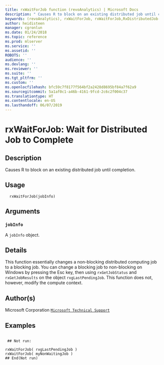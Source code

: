```yaml
---
title: rxWaitForJob function (revoAnalytics) | Microsoft Docs
description: " Causes R to block on an existing distributed job until completion. "
keywords: (revoAnalytics), rxWaitForJob, rxWaitForJob,RxDistributedJob-method, rxWaitForJob,RxDistributedSqlServerJob-method, rxWaitForJob,RxDistributedTeradataJob-method, rxWaitForJob,RxDistributedHadoopMRJob-method, rxWaitForJob,ANY-method, IO
author: heidisteen
manager: cgronlun
ms.date: 01/24/2018
ms.topic: reference
ms.prod: mlserver
ms.service: ''
ms.assetid: ''
ROBOTS: ''
audience: ''
ms.devlang: ''
ms.reviewer: ''
ms.suite: ''
ms.tgt_pltfrm: ''
ms.custom: ''
ms.openlocfilehash: bfc59c7f8177f564bf2a2428d8695bf84a7f62a9
ms.sourcegitcommit: 5a1af0c1-a46b-4161-9fcd-2c6c2f004c37
ms.translationtype: HT
ms.contentlocale: en-US
ms.lasthandoff: 06/07/2019
---
```

 # <a name="rxwaitforjob--wait-for-distributed-job-to-complete"></a>rxWaitForJob:  Wait for Distributed Job to Complete  
 ## <a name="description"></a>Description

Causes R to block on an existing distributed job until completion.



 ## <a name="usage"></a>Usage

```   
  rxWaitForJob(jobInfo)

```


 ## <a name="arguments"></a>Arguments



 ### `jobInfo`
 A `jobInfo` object. 




 ## <a name="details"></a>Details

This function essentially changes a non-blocking distributed computing job to a blocking job. You can change a blocking job to non-blocking on Windows by pressing the Esc key, then using `rxGetJobStatus` and `rxGetJobResults` on the object `rxgLastPendingJob`. This function does not, however, modify the compute context.


 ## <a name="authors"></a>Author(s)

Microsoft Corporation [`Microsoft Technical Support`](https://go.microsoft.com/fwlink/?LinkID=698556&clcid=0x409)



 ## <a name="examples"></a>Examples

 ```

  ## Not run:

rxWaitForJob( rxgLastPendingJob )
rxWaitForJob( myNonWaitingJob )
 ## End(Not run) 
```


